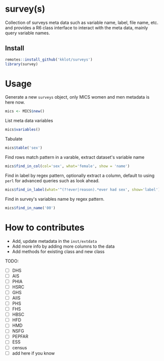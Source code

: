 # survey(s)

Collection of surveys meta data such as variable name, label, file name, etc. and provides a R6 class interface to interact with the meta data, mainly query variable names.

## Install 

```r
remotes::install_github('kklot/surveys')
library(survey)
```

# Usage

Generate a new `surveys` object, only MICS women and men metadata is here now.

```r
mics <- MICS$new()
```

List meta data variables

```r
mics$variables()
```

Tabulate

```r
mics$table('sex')
```

Find rows match pattern in a varable, extract dataset's variable name

```r
mics$find_in_col(col='sex', what='female', show = 'name')
```

Find in label by regex pattern, optionally extract a column, default to using `perl` for advanced queries such as look ahead.

```r
mics$find_in_label(what='^(?!ever|reason).*ever had sex', show='label')
```

Find in survey's variables name by regex pattern.

```r
mics$find_in_name('00')
```

# How to contributes

- Add, update metadata in the `inst/extdata`
- Add more info by adding more columns to the data
- Add methods for existing class and new class

TODO:

- [ ] DHS
- [ ] AIS
- [ ] PHIA
- [ ] HSRC
- [ ] GHS
- [ ] AIIS
- [ ] PHS
- [ ] FHS
- [ ] HBSC
- [ ] HFD
- [ ] HMD
- [ ] NSFG
- [ ] PEPFAR
- [ ] ESS
- [ ] census
- [ ] add here if you know
